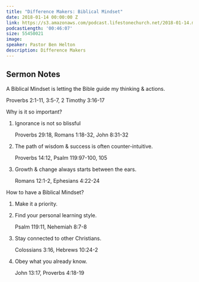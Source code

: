 ```yaml
---
title: "Difference Makers: Biblical Mindset"
date: 2018-01-14 00:00:00 Z
link: https://s3.amazonaws.com/podcast.lifestonechurch.net/2018-01-14.mp3
podcastLength: '00:46:07'
size: 55450021
image:
speaker: Pastor Ben Helton
description: Difference Makers
---
```


## Sermon Notes

A Biblical Mindset is letting the Bible guide my thinking & actions.
				
Proverbs 2:1-11, 3:5-7, 2 Timothy 3:16-17

Why is it so important?

1. Ignorance is not so blissful

    Proverbs 29:18, Romans 1:18-32, John 8:31-32

2. The path of wisdom & success is often counter-intuitive.

    Proverbs 14:12, Psalm 119:97-100, 105

3. Growth & change always starts between the ears.

    Romans 12:1-2, Ephesians 4:22-24

How to have a Biblical Mindset?

1. Make it a priority.

2. Find your personal learning style.

    Psalm 119:11, Nehemiah 8:7-8

3. Stay connected to other Christians.

    Colossians 3:16, Hebrews 10:24-2

4. Obey what you already know.

    John 13:17, Proverbs 4:18-19
